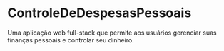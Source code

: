 # ControleDeDespesasPessoais
Uma aplicação web full-stack que permite aos usuários gerenciar suas finanças pessoais e controlar seu dinheiro.
